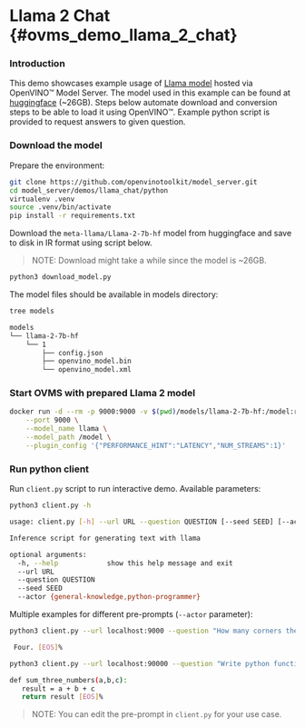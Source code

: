 # Llama 2 Chat  {#ovms_demo_llama_2_chat}

### Introduction
This demo showcases example usage of [Llama model](https://ai.meta.com/llama/) hosted via OpenVINO™ Model Server. The model used in this example can be found at [huggingface](https://huggingface.co/meta-llama/Llama-2-7b-hf) (~26GB). Steps below automate download and conversion steps to be able to load it using OpenVINO™. Example python script is provided to request answers to given question.

### Download the model

Prepare the environment:
```bash
git clone https://github.com/openvinotoolkit/model_server.git
cd model_server/demos/llama_chat/python
virtualenv .venv
source .venv/bin/activate
pip install -r requirements.txt
```

Download the `meta-llama/Llama-2-7b-hf` model from huggingface and save to disk in IR format using script below.  
> NOTE: Download might take a while since the model is ~26GB.
```bash
python3 download_model.py
```
The model files should be available in models directory:
```bash
tree models

models
└── llama-2-7b-hf
    └── 1
        ├── config.json
        ├── openvino_model.bin
        └── openvino_model.xml
```

### Start OVMS with prepared Llama 2 model

```bash
docker run -d --rm -p 9000:9000 -v $(pwd)/models/llama-2-7b-hf:/model:ro openvino/model_server \
    --port 9000 \
    --model_name llama \
    --model_path /model \
    --plugin_config '{"PERFORMANCE_HINT":"LATENCY","NUM_STREAMS":1}'
```

### Run python client

Run `client.py` script to run interactive demo. Available parameters:

```bash
python3 client.py -h

usage: client.py [-h] --url URL --question QUESTION [--seed SEED] [--actor {general-knowledge,python-programmer}]

Inference script for generating text with llama

optional arguments:
  -h, --help            show this help message and exit
  --url URL
  --question QUESTION
  --seed SEED
  --actor {general-knowledge,python-programmer}
```

Multiple examples for different pre-prompts (`--actor` parameter):

```bash
python3 client.py --url localhost:9000 --question "How many corners there are in square?" --seed 14140 --actor general-knowledge

 Four. [EOS]%
```

```bash
python3 client.py --url localhost:90000 --question "Write python function to sum 3 numbers." --seed 1332 --actor python-programmer

def sum_three_numbers(a,b,c):
   result = a + b + c
   return result [EOS]%
```

>NOTE: You can edit the pre-prompt in `client.py` for your use case.
